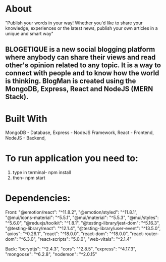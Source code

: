 # About

"Publish your words in your way! Whether you'd like to share your knowledge, experiences or the latest news, publish your own articles in a unique and smart way"

## BLOGETIQUE is a new social blogging platform where anybody can share their views and read other's opinion related to any topic. It is a way to connect with people and to know how the world is thinking. BlogMan is created using the MongoDB, Express, React and NodeJS (MERN Stack).

# Built With

MongoDB - Database,
Express - NodeJS Framework,
React - Frontend,
NodeJS - Backend,

# To run application you need to:

1. type in terminal- npm install
2. then- npm start

# Dependencies:

Front:
"@emotion/react": "^11.8.2",
"@emotion/styled": "^11.8.1",
"@mui/icons-material": "^5.5.1",
"@mui/material": "^5.5.3",
"@mui/styles": "^5.6.0",
"@reduxjs/toolkit": "^1.8.1",
"@testing-library/jest-dom": "^5.16.3",
"@testing-library/react": "^12.1.4",
"@testing-library/user-event": "^13.5.0",
"axios": "^0.26.1",
"react": "^18.0.0",
"react-dom": "^18.0.0",
"react-router-dom": "^6.3.0",
"react-scripts": "5.0.0",
"web-vitals": "^2.1.4"

Back:
"bcryptjs": "^2.4.3",
"cors": "^2.8.5",
"express": "^4.17.3",
"mongoose": "^6.2.8",
"nodemon": "^2.0.15"
